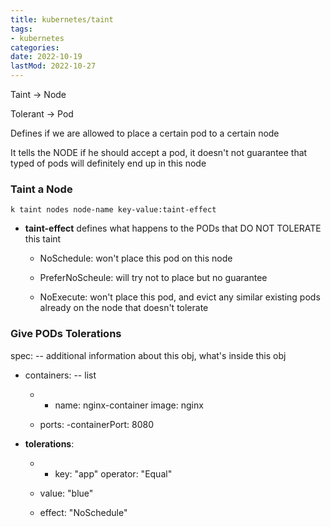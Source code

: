 ```yaml
---
title: kubernetes/taint
tags:
- kubernetes
categories:
date: 2022-10-19
lastMod: 2022-10-27
---
```

Taint -> Node

Tolerant -> Pod

Defines if we are allowed to place a certain pod to a certain node

It tells the NODE if he should accept a pod, it doesn't not guarantee that typed of pods will definitely end up in this node





### Taint a Node

`k taint nodes node-name key-value:taint-effect`

  + **taint-effect** defines what happens to the PODs that DO NOT TOLERATE this taint

    + NoSchedule: won't place this pod on this node

    + PreferNoScheule: will try not to place but no guarantee

    + NoExecute: won't place this pod, and evict any similar existing pods already on the node that doesn't tolerate



### Give PODs Tolerations

spec: -- additional information about this obj, what's inside this obj

  + containers: -- list

    + - name: nginx-container 
image: nginx

    + ports:
-containerPort: 8080

  + **tolerations**:

    + - key: "app"
operator: "Equal"

    + value: "blue"

    + effect: "NoSchedule"
